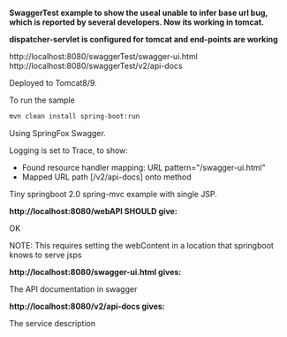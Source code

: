 <B>SwaggerTest example to show the useal unable to infer base url bug, which is reported by several developers. Now its working in tomcat.</B>

<B>dispatcher-servlet is configured for tomcat and end-points are working</B>

http://localhost:8080/swaggerTest/swagger-ui.html
http://localhost:8080/swaggerTest/v2/api-docs

Deployed to Tomcat8/9.

To run the sample

```bash
mvn clean install spring-boot:run
```

Using SpringFox Swagger.

Logging is set to Trace, to show:

- Found resource handler mapping: URL pattern="/swagger-ui.html"
- Mapped URL path [/v2/api-docs] onto method

Tiny springboot 2.0 spring-mvc example with single JSP.

<B>http://localhost:8080/webAPI __SHOULD__ give:</B>

OK

NOTE: This requires setting the webContent in a location that springboot knows to serve jsps

<B>http://localhost:8080/swagger-ui.html gives:</B>

The API documentation in swagger

<B>http://localhost:8080/v2/api-docs gives:</B>

The service description
